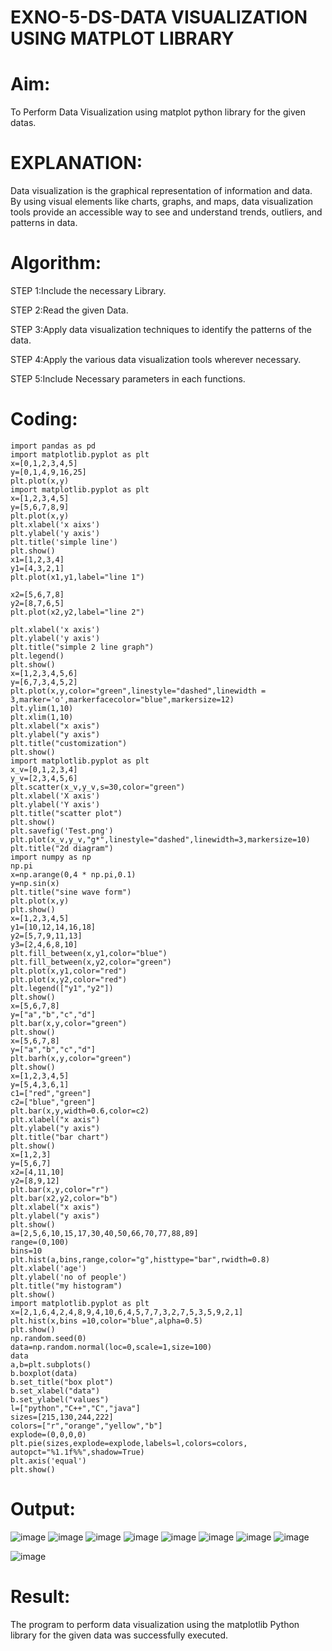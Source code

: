 # EXNO-5-DS-DATA VISUALIZATION USING MATPLOT LIBRARY

# Aim:
  To Perform Data Visualization using matplot python library for the given datas.

# EXPLANATION:
Data visualization is the graphical representation of information and data. By using visual elements like charts, graphs, and maps, data visualization tools provide an accessible way to see and understand trends, outliers, and patterns in data.

# Algorithm:
STEP 1:Include the necessary Library.

STEP 2:Read the given Data.

STEP 3:Apply data visualization techniques to identify the patterns of the data.

STEP 4:Apply the various data visualization tools wherever necessary.

STEP 5:Include Necessary parameters in each functions.

# Coding:
~~~
import pandas as pd
import matplotlib.pyplot as plt
x=[0,1,2,3,4,5]
y=[0,1,4,9,16,25]
plt.plot(x,y)
import matplotlib.pyplot as plt
x=[1,2,3,4,5]
y=[5,6,7,8,9]
plt.plot(x,y)
plt.xlabel('x aixs')
plt.ylabel('y axis')
plt.title('simple line')
plt.show()
x1=[1,2,3,4]
y1=[4,3,2,1]
plt.plot(x1,y1,label="line 1")

x2=[5,6,7,8]
y2=[8,7,6,5]
plt.plot(x2,y2,label="line 2")

plt.xlabel('x axis')
plt.ylabel('y axis')
plt.title("simple 2 line graph")
plt.legend()
plt.show()
x=[1,2,3,4,5,6]
y=[6,7,3,4,5,2]
plt.plot(x,y,color="green",linestyle="dashed",linewidth = 3,marker='o',markerfacecolor="blue",markersize=12)
plt.ylim(1,10)
plt.xlim(1,10)
plt.xlabel("x axis")
plt.ylabel("y axis")
plt.title("customization")
plt.show()
import matplotlib.pyplot as plt
x_v=[0,1,2,3,4]
y_v=[2,3,4,5,6]
plt.scatter(x_v,y_v,s=30,color="green")
plt.xlabel('X axis')
plt.ylabel('Y axis')
plt.title("scatter plot")
plt.show()
plt.savefig('Test.png')
plt.plot(x_v,y_v,"g*",linestyle="dashed",linewidth=3,markersize=10)
plt.title("2d diagram")
import numpy as np
np.pi
x=np.arange(0,4 * np.pi,0.1)
y=np.sin(x)
plt.title("sine wave form")
plt.plot(x,y)
plt.show()
x=[1,2,3,4,5]
y1=[10,12,14,16,18]
y2=[5,7,9,11,13]
y3=[2,4,6,8,10]
plt.fill_between(x,y1,color="blue")
plt.fill_between(x,y2,color="green")
plt.plot(x,y1,color="red")
plt.plot(x,y2,color="red")
plt.legend(["y1","y2"])
plt.show()
x=[5,6,7,8]
y=["a","b","c","d"]
plt.bar(x,y,color="green")
plt.show()
x=[5,6,7,8]
y=["a","b","c","d"]
plt.barh(x,y,color="green")
plt.show()
x=[1,2,3,4,5]
y=[5,4,3,6,1]
c1=["red","green"]
c2=["blue","green"]
plt.bar(x,y,width=0.6,color=c2)
plt.xlabel("x axis")
plt.ylabel("y axis")
plt.title("bar chart")
plt.show()
x=[1,2,3]
y=[5,6,7]
x2=[4,11,10]
y2=[8,9,12]
plt.bar(x,y,color="r")
plt.bar(x2,y2,color="b")
plt.xlabel("x axis")
plt.ylabel("y axis")
plt.show()
a=[2,5,6,10,15,17,30,40,50,66,70,77,88,89]
range=(0,100)
bins=10
plt.hist(a,bins,range,color="g",histtype="bar",rwidth=0.8)
plt.xlabel('age')
plt.ylabel('no of people')
plt.title("my histogram")
plt.show()
import matplotlib.pyplot as plt
x=[2,1,6,4,2,4,8,9,4,10,6,4,5,7,7,3,2,7,5,3,5,9,2,1]
plt.hist(x,bins =10,color="blue",alpha=0.5)
plt.show()
np.random.seed(0)
data=np.random.normal(loc=0,scale=1,size=100)
data
a,b=plt.subplots()
b.boxplot(data)
b.set_title("box plot")
b.set_xlabel("data")
b.set_ylabel("values")
l=["python","C++","C","java"]
sizes=[215,130,244,222]
colors=["r","orange","yellow","b"]
explode=(0,0,0,0)
plt.pie(sizes,explode=explode,labels=l,colors=colors,
autopct="%1.1f%%",shadow=True)
plt.axis('equal')
plt.show()
~~~
# Output:
![image](https://github.com/sharmitha3/EXNO-5-DS/assets/145974496/d9b8c0ff-c58b-4fd2-a5df-2891fd661ba3)
![image](https://github.com/sharmitha3/EXNO-5-DS/assets/145974496/a2dace33-d634-4af2-93b4-ba5f3be8e42c)
![image](https://github.com/sharmitha3/EXNO-5-DS/assets/145974496/24decf63-d356-4a26-84b9-8ca69881a488)
![image](https://github.com/sharmitha3/EXNO-5-DS/assets/145974496/a80c07d5-830c-42fd-9e42-54cb7753c243)
![image](https://github.com/sharmitha3/EXNO-5-DS/assets/145974496/b5586886-25e8-446e-84e9-772c5ce1e931)
![image](https://github.com/sharmitha3/EXNO-5-DS/assets/145974496/9f994cbd-ab39-40bb-ad4a-313add274291)
![image](https://github.com/sharmitha3/EXNO-5-DS/assets/145974496/fe931589-a814-4ac6-aa08-7af6db44235a)
![image](https://github.com/sharmitha3/EXNO-5-DS/assets/145974496/6f6deb40-eae7-4921-bcca-35803663a307)

![image](https://github.com/sharmitha3/EXNO-5-DS/assets/145974496/81550a4f-034d-4e23-8761-9cc78c77997f)

# Result:
The program to perform data visualization using the matplotlib Python library for the given data was successfully executed.

